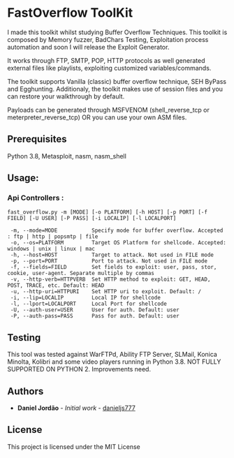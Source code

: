 # FastOverflow ToolKit
I made this toolkit whilst studying Buffer Overflow Techniques. This toolkit is composed by Memory fuzzer, BadChars Testing, Exploitation process automation and soon I will release the Exploit Generator. 

It works through FTP, SMTP, POP, HTTP protocols as well generated external files like playlists, exploiting customized variables/commands. 

The toolkit supports Vanilla (classic) buffer overflow technique, SEH ByPass and Egghunting. Additionaly, the toolkit makes use of session files and you can restore your walkthrough by default.

Payloads can be generated through MSFVENOM (shell_reverse_tcp or meterpreter_reverse_tcp) OR you can use your own ASM files.
## Prerequisites

Python 3.8, Metasploit, nasm, nasm_shell

## Usage: 
### Api Controllers :  

```
fast_overflow.py -m [MODE] [-o PLATFORM] [-h HOST] [-p PORT] [-f FIELD] [-U USER] [-P PASS] [-i LOCALIP] [-l LOCALPORT] 

 -m, --mode=MODE           Specify mode for buffer overflow. Accepted : ftp | http | popsmtp | file
 -o, --os=PLATFORM         Target OS Platform for shellcode. Accepted: windows | unix | linux | mac
 -h, --host=HOST           Target to attack. Not used in FILE mode
 -p, --port=PORT           Port to attack. Not used in FILE mode
 -f, --fields=FIELD        Set fields to exploit: user, pass, stor, cookie, user-agent. Separate multiple by commas
 -v, --http-verb=HTTPVERB  Set HTTP method to exploit: GET, HEAD, POST, TRACE, etc. Default: HEAD
 -u, --http-uri=HTTPURI    Set HTTP uri to exploit. Default: /
 -i, --lip=LOCALIP         Local IP for shellcode
 -l, --lport=LOCALPORT     Local Port for shellcode
 -U, --auth-user=USER      User for auth. Default: user
 -P, --auth-pass=PASS      Pass for auth. Default: user
```
## Testing

This tool was tested against WarFTPd, Ability FTP Server, SLMail, Konica Minolta, Kolibri and some video players running in Python 3.8.
NOT FULLY SUPPORTED ON PYTHON 2. Improvements need.


## Authors

* **Daniel Jordão** - *Initial work* - [danieljs777](https://github.com/danieljs777)

## License

This project is licensed under the MIT License
